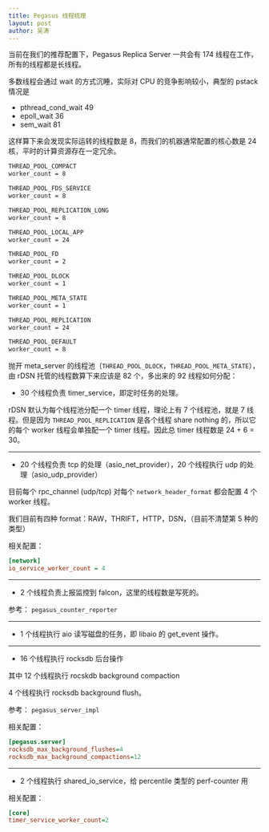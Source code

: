 ```yaml
---
title: Pegasus 线程梳理
layout: post
author: 吴涛
---
```


当前在我们的推荐配置下，Pegasus Replica Server 一共会有 174 线程在工作，所有的线程都是长线程。

多数线程会通过 wait 的方式沉睡，实际对 CPU 的竞争影响较小，典型的 pstack 情况是

- pthread_cond_wait 49
- epoll_wait 36
- sem_wait 81

这样算下来会发现实际运转的线程数是 8，而我们的机器通常配置的核心数是 24 核，平时的计算资源存在一定冗余。

```txt
THREAD_POOL_COMPACT
worker_count = 8

THREAD_POOL_FDS_SERVICE
worker_count = 8

THREAD_POOL_REPLICATION_LONG
worker_count = 8

THREAD_POOL_LOCAL_APP
worker_count = 24

THREAD_POOL_FD
worker_count = 2

THREAD_POOL_DLOCK
worker_count = 1

THREAD_POOL_META_STATE
worker_count = 1

THREAD_POOL_REPLICATION
worker_count = 24

THREAD_POOL_DEFAULT
worker_count = 8
```

抛开 meta_server 的线程池（`THREAD_POOL_DLOCK`，`THREAD_POOL_META_STATE`），由 rDSN 托管的线程数算下来应该是 82 个，多出来的 92 线程如何分配：

- 30 个线程负责 timer_service，即定时任务的处理。

rDSN 默认为每个线程池分配一个 timer 线程，理论上有 7 个线程池，就是 7 线程。但是因为 `THREAD_POOL_REPLICATION` 是各个线程 share nothing 的，所以它的每个 worker 线程会单独配一个 timer 线程。因此总 timer 线程数是 24 + 6 = 30。

-----

- 20 个线程负责 tcp 的处理（asio_net_provider），20 个线程执行 udp 的处理（asio_udp_provider）

目前每个 rpc_channel (udp/tcp) 对每个 `network_header_format` 都会配置 4 个 worker 线程。

我们目前有四种 format：RAW，THRIFT，HTTP，DSN，（目前不清楚第 5 种的类型）

相关配置：

```ini
[network]
io_service_worker_count = 4
```

-----

- 2 个线程负责上报监控到 falcon，这里的线程数是写死的。

参考：
`pegasus_counter_reporter`

-----

- 1 个线程执行 aio 读写磁盘的任务，即 libaio 的 get_event 操作。

-----

- 16 个线程执行 rocksdb 后台操作

其中 12 个线程执行 rocskdb background compaction

4 个线程执行 rocksdb background flush。

参考：
`pegasus_server_impl`

相关配置：

```ini
[pegasus.server]
rocksdb_max_background_flushes=4
rocksdb_max_background_compactions=12
```

-----

- 2 个线程执行 shared_io_service，给 percentile 类型的 perf-counter 用

相关配置：

```ini
[core]
timer_service_worker_count=2
```

